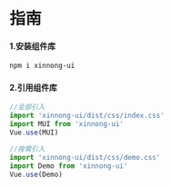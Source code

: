 # 指南

#### 1.安装组件库

```bash
npm i xinnong-ui
```

#### 2.引用组件库

```javascript
//全部引入
import 'xinnong-ui/dist/css/index.css'
import MUI from 'xinnong-ui'
Vue.use(MUI)

//按需引入
import 'xinnong-ui/dist/css/demo.css'
import Demo from 'xinnong-ui'
Vue.use(Demo)
```
